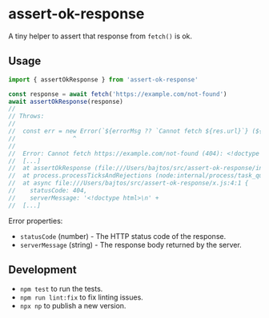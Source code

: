 # assert-ok-response

A tiny helper to assert that response from `fetch()` is ok.

## Usage

```js
import { assertOkResponse } from 'assert-ok-response'

const response = await fetch('https://example.com/not-found')
await assertOkResponse(response)
//
// Throws:
//
//  const err = new Error(`${errorMsg ?? `Cannot fetch ${res.url}`} (${res.status}): ${body}`)
//                ^
//
//  Error: Cannot fetch https://example.com/not-found (404): <!doctype html>
//  [...]
//  at assertOkResponse (file:///Users/bajtos/src/assert-ok-response/index.js:15:15)
//  at process.processTicksAndRejections (node:internal/process/task_queues:105:5)
//  at async file:///Users/bajtos/src/assert-ok-response/x.js:4:1 {
//    statusCode: 404,
//    serverMessage: '<!doctype html>\n' +
//  [...]
```

Error properties:

- `statusCode` (number) - The HTTP status code of the response.
- `serverMessage` (string) - The response body returned by the server.

## Development

- `npm test` to run the tests.
- `npm run lint:fix` to fix linting issues.
- `npx np` to publish a new version.
